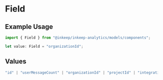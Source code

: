 # Field

## Example Usage

```typescript
import { Field } from "@inkeep/inkeep-analytics/models/components";

let value: Field = "organizationId";
```

## Values

```typescript
"id" | "userMessageCount" | "organizationId" | "projectId" | "integrationId" | "firstMessageTime" | "type" | "properties" | "userProperties"
```